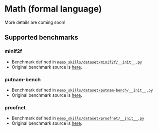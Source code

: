 # Math (formal language)

More details are coming soon!

## Supported benchmarks

### minif2f

- Benchmark defined in [`nemo_skills/dataset/minif2f/__init__.py`](https://github.com/NVIDIA/NeMo-Skills/blob/main/nemo_skills/dataset/minif2f/__init__.py)
- Original benchmark source is [here](https://github.com/openai/miniF2F).

### putnam-bench

- Benchmark defined in [`nemo_skills/dataset/putnam-bench/__init__.py`](https://github.com/NVIDIA/NeMo-Skills/blob/main/nemo_skills/dataset/putnam-bench/__init__.py)
- Original benchmark source is [here](https://github.com/trishullab/PutnamBench).

### proofnet

- Benchmark defined in [`nemo_skills/dataset/proofnet/__init__.py`](https://github.com/NVIDIA/NeMo-Skills/blob/main/nemo_skills/dataset/proofnet/__init__.py)
- Original benchmark source is [here](https://github.com/zhangir-azerbayev/ProofNet).
